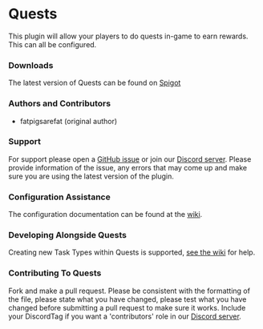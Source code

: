 # Quests
This plugin will allow your players to do quests in-game to earn rewards. This can all be configured.

### Downloads
The latest version of Quests can be found on [Spigot](https://www.spigotmc.org/resources/▶-quests-◀-set-up-goals-for-players.23696/)

### Authors and Contributors
- fatpigsarefat (original author)

### Support
For support please open a [GitHub issue](https://github.com/fatpigsarefat/Quests/issues) or join our [Discord server](https://discord.gg/8amrJnX). Please provide information of the issue, any errors that may come up and make sure you are using the latest version of the plugin.

### Configuration Assistance
The configuration documentation can be found at the [wiki](https://github.com/fatpigsarefat/Quests/wiki/Creating-A-Quest-Or-Category).

### Developing Alongside Quests
Creating new Task Types within Quests is supported, [see the wiki](https://github.com/fatpigsarefat/Quests/wiki/New-Task-Type) for help.

### Contributing To Quests
Fork and make a pull request. Please be consistent with the formatting of the file, please state what you have changed, please test what you have changed before submitting a pull request to make sure it works. Include your DiscordTag if you want a 'contributors' role in our [Discord server](https://discord.gg/8amrJnX).
